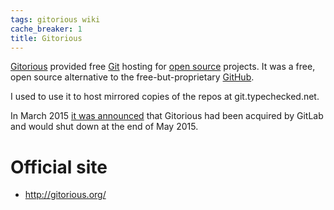 ```yaml
---
tags: gitorious wiki
cache_breaker: 1
title: Gitorious
---
```


[Gitorious](/wiki/Gitorious) provided free [Git](/wiki/Git) hosting for [open source](/wiki/open_source) projects. It was a free, open source alternative to the free-but-proprietary [GitHub](/wiki/GitHub).

I used to use it to host mirrored copies of the repos at git.typechecked.net.

In March 2015 [it was announced](https://about.gitlab.com/2015/03/03/gitlab-acquires-gitorious/) that Gitorious had been acquired by GitLab and would shut down at the end of May 2015.

# Official site

-   <http://gitorious.org/>

